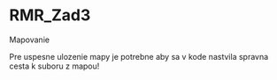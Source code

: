 # RMR_Zad3
Mapovanie

Pre uspesne ulozenie mapy je potrebne aby sa v kode nastvila spravna cesta k suboru z mapou!
